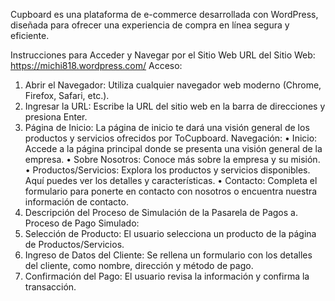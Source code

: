Cupboard es una plataforma de e-commerce desarrollada con WordPress, diseñada para ofrecer una experiencia de compra en línea segura y eficiente. 


Instrucciones para Acceder y Navegar por el Sitio Web
URL del Sitio Web: https://michi818.wordpress.com/
Acceso:
1.	Abrir el Navegador: Utiliza cualquier navegador web moderno (Chrome, Firefox, Safari, etc.).
2.	Ingresar la URL: Escribe la URL del sitio web en la barra de direcciones y presiona Enter.
3.	Página de Inicio: La página de inicio te dará una visión general de los productos y servicios ofrecidos por ToCupboard.
Navegación:
•	Inicio: Accede a la página principal donde se presenta una visión general de la empresa.
•	Sobre Nosotros: Conoce más sobre la empresa y su misión.
•	Productos/Servicios: Explora los productos y servicios disponibles. Aquí puedes ver los detalles y características.
•	Contacto: Completa el formulario para ponerte en contacto con nosotros o encuentra nuestra información de contacto.
2. Descripción del Proceso de Simulación de la Pasarela de Pagos
a. Proceso de Pago Simulado:
1.	Selección de Producto: El usuario selecciona un producto de la página de Productos/Servicios.
2.	Ingreso de Datos del Cliente: Se rellena un formulario con los detalles del cliente, como nombre, dirección y método de pago.
3.	Confirmación del Pago: El usuario revisa la información y confirma la transacción.
